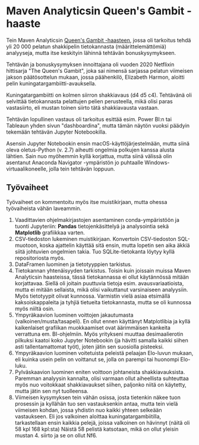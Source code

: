 # Maven Analyticsin Queen's Gambit -haaste

Tein Maven Analyticsin [Queen's Gambit -haasteen](https://mavenanalytics.io/challenges/queen's-gambit-challenge/20), jossa oli tarkoitus tehdä yli 20 000 pelatun shakkipelin tietokannasta (määrittelemättömiä) analyyseja, mutta itse keskityin lähinnä tehtävän bonuskysymykseen.

Tehtävän ja bonuskysymyksen innoittajana oli vuoden 2020 Netflixin hittisarja "The Queen's Gambit", joka sai nimensä sarjassa pelatun viimeisen jakson päätösottelun mukaan, jossa päähenkilö, Elizabeth Harmon, aloitti pelin kuningatargambiitti-avauksella.

Kuningatargambiitti on kolmen siirron shakkiavaus (d4 d5 c4). Tehtävänä oli selvittää tietokannasta pelattujen pelien perusteella, mikä olisi paras vastasiirto, eli mustan toinen siirto tätä shakkiavausta vastaan.

Tehtävän lopullinen vastaus oli tarkoitus esittää esim. Power BI:n tai Tableaun yhden sivun "dashboardina", mutta tämän näytön vuoksi päädyin tekemään tehtävän Jupyter Notebookilla.

Asensin Jupyter Notebookin ensin macOS-käyttöjärjestelmään, mutta siinä oleva oletus-Python (v. 2.7) aiheutti ongelmia polkujen kanssa alusta lähtien. Sain nuo myöhemmin kyllä korjattua, mutta siinä välissä olin asentanut Anaconda Navigator -ympäristön jo puhtaalle Windows-virtuaalikoneelle, jolla tein tehtävän loppuun.

## Työvaiheet

Työvaiheet on kommentoitu myös itse muistikirjaan, mutta ohessa työvaiheista vähän laveammin.

1. Vaadittavien ohjelmakirjastojen asentaminen conda-ympäristöön ja tuonti Jupyteriin: **Pandas** tietojenkäsittelyä ja analysointia sekä **Matplotlib** grafiikkaa varten.
2. CSV-tiedoston lukeminen muistikirjaan. Konvertoin CSV-tiedoston SQL-muotoon, koska ajattelin käyttää sitä ensin, mutta lopetin sen aika äkkiä siitä johtuvien ongelmien takia. Tuo SQLite-tietokanta löytyy kyllä repositoriosta myös.
3. DataFramen luominen ja tietotyyppien tarkistus.
4. Tietokannan yhtenäisyyden tarkistus. Toisin kuin joissain muissa Maven Analyticsin haasteissa, tässä tietokannassa ei ollut käytännössä mitään korjattavaa. Siellä oli joitain puuttuvia tietoja esim. avausvariaatioista, mutta ei mitään sellaista, mikä olisi vaikuttanut varsinaiseen analyysiin. Myös tietotyypit olivat kunnossa. Varmistin vielä asiaa etsimällä kaksoiskappaleita ja tyhjiä tietueita tietokannasta, mutta se oli kunnossa myös niiltä osin.
5. Ympyräkaavion luominen voittojen jakautumasta (valkoinen/musta/tasapeli). En ollut ennen käyttänyt Matplotlibia ja kyllä kaikenlaiset grafiikan muokkaamiset ovat äärimmäisen kankeita verrattuna em. BI-ohjelmiin. Myös yritykseni muuttaa desimaalierotin pilkuksi kaatoi koko Jupyter Notebookin (ja hävitti samalla kaikki siihen asti tallentamattomat työt), joten jätin sen suosiolla pisteeksi.
6. Ympyräkaavion luominen voitetuista peleistä pelaajan Elo-luvun mukaan, eli kuinka usein pelin on voittanut se, jolla on parempi tai huonompi Elo-luku.
7. Pylväskaavion luominen eniten voittoon johtaneista shakkiavauksista. Paremman analyysin kannalta, olisi varmaan ollut aiheellista suhteuttaa myös nuo voitokkaat shakkiavaukset siihen, paljonko niitä on käytetty, mutta jätin sen nyt tuolleensa.
8. Viimeisen kysymyksen tein vähän osissa, josta tietenkin näkee tuon prosessin ja kyllähän tuo sen vastauksenkin antaa, mutta tein vielä viimeisen kohdan, jossa yhdistin nuo kaikki yhteen selkeään vastaukseen. Eli jos valkoinen aloittaa kuningatargambiitilla, tarkastellaan ensin kaikkia pelejä, joissa valkoinen on hävinnyt (näitä oli 58 kpl 168 kpl:sta) Näistä 58 pelistä katsotaan, mikä on ollut yleisin mustan 4. siirto ja se on ollut Nf6.
